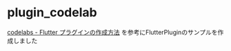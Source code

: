 # plugin_codelab
[codelabs - Flutter プラグインの作成方法](https://codelabs.developers.google.com/codelabs/write-flutter-plugin) を参考にFlutterPluginのサンプルを作成しました
